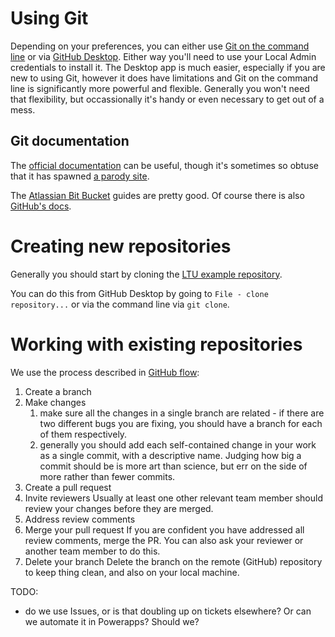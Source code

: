 # Using Git

Depending on your preferences, you can either use [Git on the command line](https://gitforwindows.org/) or via [GitHub Desktop](https://desktop.github.com/). Either way you'll need to use your Local Admin credentials to install it. The Desktop app is much easier, especially if you are new to using Git, however it does have limitations and Git on the command line is significantly more powerful and flexible. Generally you won't need that flexibility, but occassionally it's handy or even necessary to get out of a mess.

## Git documentation

The [official documentation](https://git-scm.com/) can be useful, though it's sometimes so obtuse that it has spawned [a parody site](https://git-man-page-generator.lokaltog.net/).

The [Atlassian Bit Bucket](https://www.atlassian.com/git) guides are pretty good. Of course there is also [GitHub's docs](https://docs.github.com/en/get-started/using-git/about-git).

# Creating new repositories

Generally you should start by cloning the [LTU example repository](https://github.com/La-Trobe-University-Library/example).

You can do this from GitHub Desktop by going to `File - clone repository...` or via the command line via `git clone`.

# Working with existing repositories

We use the process described in [GitHub flow](https://docs.github.com/en/get-started/quickstart/github-flow):

1. Create a branch
2. Make changes
    1. make sure all the changes in a single branch are related - if there are two different bugs you are fixing, you should have a branch for each of them respectively.
    2. generally you should add each self-contained change in your work as a single commit, with a descriptive name. Judging how big a commit should be is more art than science, but err on the side of more rather than fewer commits.
3. Create a pull request
4. Invite reviewers
    Usually at least one other relevant team member should review your changes before they are merged.
5. Address review comments
6. Merge your pull request
    If you are confident you have addressed all review comments, merge the PR. You can also ask your reviewer or another team member to do this.
7. Delete your branch
    Delete the branch on the remote (GitHub) repository to keep thing clean, and also on your local machine.

TODO:

- do we use Issues, or is that doubling up on tickets elsewhere? Or can we automate it in Powerapps? Should we?
